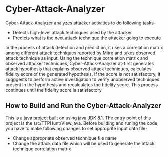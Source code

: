 # Cyber-Attack-Analyzer
Cyber-Attack-Analyzer analyzes attacker activities to do following tasks-
 - Detects high-level attack techniques used by the attacker
 - Predicts what is the next attack technique the attacker going to execute

In the process of attack detection and prediction, it uses a correlation matrix among different attack techniques reported by Mitre and takes observed attack technique as input. Using the technique correlation matrix and observed attacker techniques, Cyber-Attack-Analyzer at-first generates attack hypothesis that explains observed attack techniques, calculates fidelity score of the generated hypothesis. If the score is not satisfactory, it sugggests to perform active investigation to verify unobserved techniques present in the hypothesis and recalculates the fidelity score. This process continues until the fidelity score is satisfactory

## How to Build and Run the Cyber-Attack-Analyzer
This is a java project built on using java JDK 8.1. The entry point of this project is the src/TTPHunt/View.java. Before building and runing the code, you have to make following changes to set approprite input data file-
 - Change appropriate observed technique file name
 - Change the attack data file which will be used to generate the attack technique correlation matrix 

